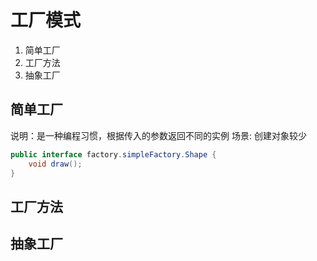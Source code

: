 # 工厂模式
1. 简单工厂
2. 工厂方法
3. 抽象工厂

## 简单工厂
说明：是一种编程习惯，根据传入的参数返回不同的实例
场景: 创建对象较少
```java
public interface factory.simpleFactory.Shape {
    void draw();
}


```

## 工厂方法
## 抽象工厂
